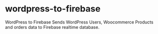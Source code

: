 # wordpress-to-firebase
WordPress to Firebase
Sends WordPress Users, Woocommerce Products and orders data to Firebase realtime database.